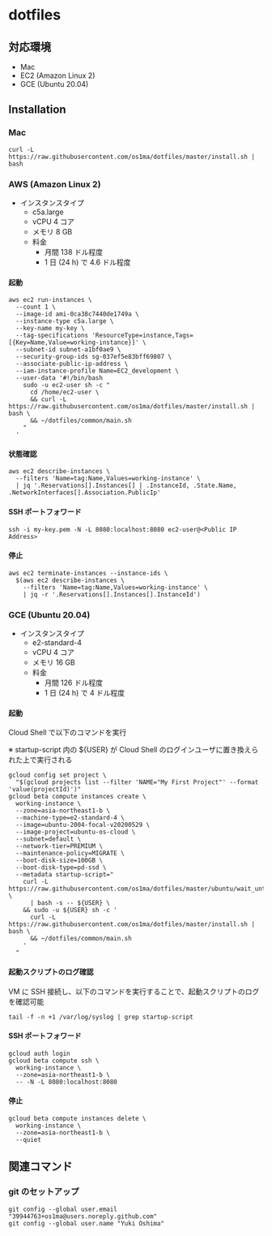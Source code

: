 # dotfiles

## 対応環境

* Mac
* EC2 (Amazon Linux 2)
* GCE (Ubuntu 20.04)

## Installation

### Mac

```console
curl -L https://raw.githubusercontent.com/os1ma/dotfiles/master/install.sh | bash
```

### AWS (Amazon Linux 2)

* インスタンスタイプ
  * c5a.large
  * vCPU 4 コア
  * メモリ 8 GB
  * 料金
    * 月間 138 ドル程度
    * 1 日 (24 h) で 4.6 ドル程度

#### 起動

```console
aws ec2 run-instances \
  --count 1 \
  --image-id ami-0ca38c7440de1749a \
  --instance-type c5a.large \
  --key-name my-key \
  --tag-specifications 'ResourceType=instance,Tags=[{Key=Name,Value=working-instance}]' \
  --subnet-id subnet-a1bf0ae9 \
  --security-group-ids sg-037ef5e83bff69807 \
  --associate-public-ip-address \
  --iam-instance-profile Name=EC2_development \
  --user-data '#!/bin/bash
    sudo -u ec2-user sh -c "
      cd /home/ec2-user \
      && curl -L https://raw.githubusercontent.com/os1ma/dotfiles/master/install.sh | bash \
      && ~/dotfiles/common/main.sh
    "
  '
```

#### 状態確認

```console
aws ec2 describe-instances \
  --filters 'Name=tag:Name,Values=working-instance' \
  | jq '.Reservations[].Instances[] | .InstanceId, .State.Name, .NetworkInterfaces[].Association.PublicIp'
```

#### SSH ポートフォワード

```console
ssh -i my-key.pem -N -L 8080:localhost:8080 ec2-user@<Public IP Address>
```

#### 停止

```console
aws ec2 terminate-instances --instance-ids \
  $(aws ec2 describe-instances \
    --filters 'Name=tag:Name,Values=working-instance' \
    | jq -r '.Reservations[].Instances[].InstanceId')
```

### GCE (Ubuntu 20.04)

* インスタンスタイプ
  * e2-standard-4
  * vCPU 4 コア
  * メモリ 16 GB
  * 料金
    * 月間 126 ドル程度
    * 1 日 (24 h) で 4 ドル程度

#### 起動

Cloud Shell で以下のコマンドを実行

※ startup-script 内の ${USER} が Cloud Shell のログインユーザに置き換えられた上で実行される

```console
gcloud config set project \
  "$(gcloud projects list --filter 'NAME="My First Project"' --format 'value(projectId)')"
gcloud beta compute instances create \
  working-instance \
  --zone=asia-northeast1-b \
  --machine-type=e2-standard-4 \
  --image=ubuntu-2004-focal-v20200529 \
  --image-project=ubuntu-os-cloud \
  --subnet=default \
  --network-tier=PREMIUM \
  --maintenance-policy=MIGRATE \
  --boot-disk-size=100GB \
  --boot-disk-type=pd-ssd \
  --metadata startup-script="
    curl -L https://raw.githubusercontent.com/os1ma/dotfiles/master/ubuntu/wait_until_user_created.sh \
      | bash -s -- ${USER} \
    && sudo -u ${USER} sh -c '
      curl -L https://raw.githubusercontent.com/os1ma/dotfiles/master/install.sh | bash \
      && ~/dotfiles/common/main.sh
    '
  "
```

#### 起動スクリプトのログ確認

VM に SSH 接続し、以下のコマンドを実行することで、起動スクリプトのログを確認可能

```console
tail -f -n +1 /var/log/syslog | grep startup-script
```

#### SSH ポートフォワード

```console
gcloud auth login
gcloud beta compute ssh \
  working-instance \
  --zone=asia-northeast1-b \
  -- -N -L 8080:localhost:8080
```

#### 停止

```console
gcloud beta compute instances delete \
  working-instance \
  --zone=asia-northeast1-b \
  --quiet
```

## 関連コマンド

### git のセットアップ

```console
git config --global user.email "39944763+os1ma@users.noreply.github.com"
git config --global user.name "Yuki Oshima"
```
